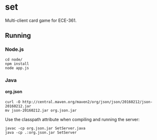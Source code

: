 # set
Multi-client card game for ECE-361.

## Running

### Node.js
```
cd node/
npm install
node app.js
```

### Java

#### org.json
```
curl -O http://central.maven.org/maven2/org/json/json/20160212/json-20160212.jar
mv json-20160212.jar org.json.jar
```
Use the classpath attribute when compiling and running the server:
```
javac -cp org.json.jar SetServer.java
java -cp .:org.json.jar SetServer
```

